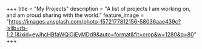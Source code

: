 +++
title =  "My Projects"
description = "A list of projects I am working on, and am proud sharing with the world."
feature_image = "https://images.unsplash.com/photo-1572177812156-58036aae439c?ixlib=rb-1.2.1&ixid=eyJhcHBfaWQiOjEyMDd9&auto=format&fit=crop&w=1280&q=80"
+++